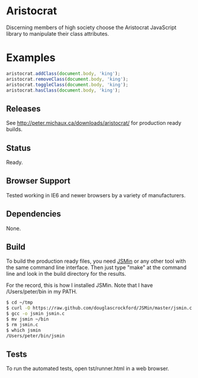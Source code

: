 Aristocrat
==========

Discerning members of high society choose the Aristocrat JavaScript library to manipulate their class attributes.


Examples
========

```javascript
aristocrat.addClass(document.body, 'king');
aristocrat.removeClass(document.body, 'king');
aristocrat.toggleClass(document.body, 'king');
aristocrat.hasClass(document.body, 'king');
```

Releases
--------

See http://peter.michaux.ca/downloads/aristocrat/ for production ready builds.


Status
------

Ready.


Browser Support
---------------

Tested working in IE6 and newer browsers by a variety of manufacturers.


Dependencies
------------

None.


Build
-----

To build the production ready files, you need [JSMin](http://www.crockford.com/javascript/jsmin.html) or any other tool with the same command line interface. Then just type "make" at the command line and look in the build directory for the results.

For the record, this is how I installed JSMin. Note that I have /Users/peter/bin in my PATH.

```sh
$ cd ~/tmp
$ curl -O https://raw.github.com/douglascrockford/JSMin/master/jsmin.c
$ gcc -o jsmin jsmin.c
$ mv jsmin ~/bin
$ rm jsmin.c
$ which jsmin
/Users/peter/bin/jsmin
```


Tests
-----

To run the automated tests, open tst/runner.html in a web browser.
